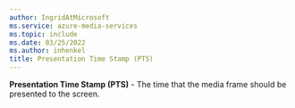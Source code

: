 ```yaml
---
author: IngridAtMicrosoft
ms.service: azure-media-services
ms.topic: include
ms.date: 03/25/2022
ms.author: inhenkel
title: Presentation Time Stamp (PTS)
---
```


**Presentation Time Stamp (PTS)** - The time that the media frame should be presented to the screen.
